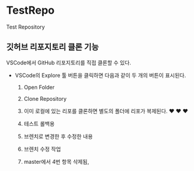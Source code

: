 # TestRepo
 
Test Repository

## 깃허브 리포지토리 클론 기능

VSCode에서 GitHub 리포지토리를 직접 클론할 수 있다.

- VSCode의 Explore 툴 버튼을 클릭하면 다음과 같이 두 개의 버튼이 표시된다.
  1. Open Folder
  2. Clone Repository    
  

  3. 이미 로컬에 있는 리포를 클론하면 별도의 폴더에 리포가 복제된다.
  :heart: :heart: :heart:
  1. 테스트 롤백용
  2. 브렌치로 변경한 후 수정한 내용
  3. 브렌치 수정 작업
  4. master에서 4번 항목 삭제됨, 
